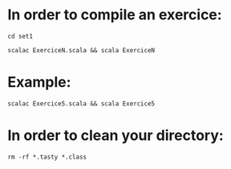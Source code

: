 # In order to compile an exercice:

```
cd set1
```

```
scalac ExerciceN.scala && scala ExerciceN
```

# Example:
```
scalac Exercice5.scala && scala Exercice5
```

# In order to clean your directory:

```
rm -rf *.tasty *.class
```
